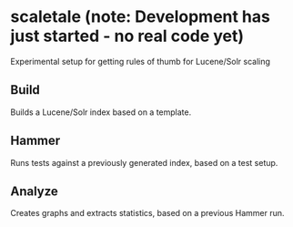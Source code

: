# scaletale (note: Development has just started - no real code yet)
Experimental setup for getting rules of thumb for Lucene/Solr scaling

## Build
Builds a Lucene/Solr index based on a template.

## Hammer
Runs tests against a previously generated index, based on a test setup.

## Analyze
Creates graphs and extracts statistics, based on a previous Hammer run.
